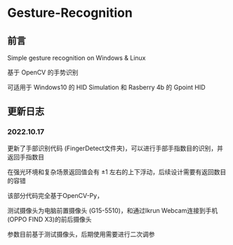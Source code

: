 # Gesture-Recognition

## 前言
Simple gesture recognition on Windows & Linux

基于 OpenCV 的手势识别

可适用于 Windows10 的 HID Simulation 和 Rasberry 4b 的 Gpoint HID

<!-- ~~后续可能会上卷积网络训练（咕咕咕...~~ -->

## 更新日志

### 2022.10.17

更新了手部识别代码 (FingerDetect文件夹)，可以进行手部手指数目的识别，并返回手指数目

在强光环境和复杂场景返回值会有 ±1 左右的上下浮动，后续设计需要有返回数目的容错

该部分代码完全基于OpenCV-Py，<!-- 没有使用Pytorch ( 咕咕..) -->

测试摄像头为电脑前置摄像头 (G15-5510)，和通过Ikrun Webcam连接到手机 (OPPO FIND X3)的前后摄像头

参数目前基于测试摄像头，后期使用需要进行二次调参

<!--
### 2022.10.22

根据学生创新中心通知，开题项目改为报告结课，并不需要实物

因此本项目的舵机代码与hid代码因缺少实物无法调试，不再上传。-->

<!-- 可能不会再上传了.. -->

<!--
项目因为疫情不断耽搁，课程延误到第二学期最终决定报告结课。

本项目最终实现基于树莓派的手势识别HID控制，与最初预设的 `HID + 舵机控制` 有一定距离。

无论如何，至此项目正式完结。-->

<!-- 后续可能会上传hid的配置代码和简单的舵机驱动代码

不过好在最核心的手势识别代码已经上传，后续如果像根据此项目进行二次开发应该也会比较简单

只是具体的调控应该是不会进行了，毕竟报告不需要实物

这下真的咕咕了... -->


